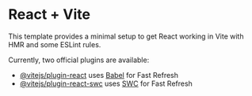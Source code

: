 # React + Vite

This template provides a minimal setup to get React working in Vite with HMR and some ESLint rules.

Currently, two official plugins are available:

<!-- json-server --watch db.json -->

-  [@vitejs/plugin-react](https://github.com/vitejs/vite-plugin-react/blob/main/packages/plugin-react/README.md) uses [Babel](https://babeljs.io/) for Fast Refresh
-  [@vitejs/plugin-react-swc](https://github.com/vitejs/vite-plugin-react-swc) uses [SWC](https://swc.rs/) for Fast Refresh
